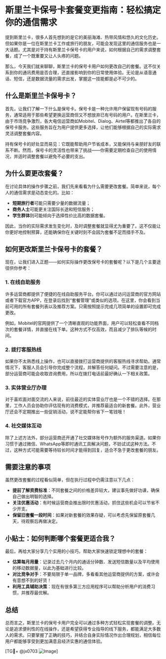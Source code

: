 # 斯里兰卡保号卡套餐变更指南：轻松搞定你的通信需求

提到斯里兰卡，很多人首先想到的是它的美丽海滩、热带风情和悠久的文化历史。但如果你是一位在斯里兰卡工作或旅行的朋友，可能会发现这里的通信服务也是一大话题。尤其是对于持有斯里兰卡保号卡的用户来说，如何根据自己的需求调整套餐，成了一个既重要又让人头疼的问题。

那么，今天我们就来聊聊，斯里兰卡的保号卡用户如何更改自己的套餐。这不仅关系到你的通讯费用是否合理，还直接影响到你的日常使用体验。无论是从语音通话、短信，还是数据流量的需求出发，掌握这一技能都是必不可少的。

## 什么是斯里兰卡保号卡？

首先，让我们了解一下什么是保号卡。保号卡是一种允许用户保留现有号码的服务，通常适用于那些希望更换运营商但又不想放弃已有号码的用户。在斯里兰卡，由于市场竞争激烈，各大电信运营商如Mobitel、Dialog、Airtel等都推出了各自的保号卡服务。这些服务旨在为用户提供更多选择，让他们能够根据自己的实际需求灵活调整套餐内容。

持有保号卡的好处显而易见：它既能帮助用户节省成本，又能保持与亲朋好友的联系不断。然而，保号卡的灵活性也带来了挑战——你需要定期检查自己的使用情况，并适时调整套餐以避免不必要的支出。

## 为什么要更改套餐？

在讨论具体的操作步骤之前，我们先来看看为什么需要更改套餐。简单来说，每个人的通信需求是动态变化的。比如：

- **短期旅行者**可能只需要少量的数据流量；
- **商务人士**可能更关注国际长途和短信服务；
- **学生群体**则可能倾向于选择性价比高的数据套餐。

因此，当你的实际需求发生变化时，及时调整套餐就显得尤为重要了。这不仅能让你更好地控制预算，还能确保你在关键时刻不会因为套餐不足而措手不及。

## 如何更改斯里兰卡保号卡的套餐？

现在，让我们进入正题——如何实际操作更改保号卡的套餐呢？以下是几个主要途径供你参考：

### 1. 在线自助服务

许多运营商都提供了便捷的在线自助服务平台。你可以通过访问运营商的官方网站或者下载官方APP，在登录后找到“套餐管理”或类似的选项。在这里，你会看到当前可用的所有套餐列表以及推荐方案。只需按照提示完成几项简单的设置即可完成更改。

例如，Mobitel的官网提供了一个清晰直观的功能界面，用户可以轻松查看不同档次的套餐详情，并直接在线下单。这种方式不仅高效，而且减少了排队等候的时间。

### 2. 拨打客服热线

如果你不太熟悉线上操作，也可以直接拨打运营商提供的客服热线寻求帮助。通常情况下，客服人员会引导你完成整个流程，并解答任何疑问。不过需要注意的是，部分运营商可能会收取咨询费用，所以在拨打电话前最好确认一下相关政策。

### 3. 实体营业厅办理

对于喜欢面对面交流的人来说，前往最近的实体营业厅也是一个不错的选择。在那里，工作人员会协助你评估现有的消费模式，并推荐最适合的新套餐。此外，营业厅还会不定期推出一些促销活动，说不定能帮你省下一笔钱哦！

### 4. 社交媒体互动

除了上述方法外，部分运营商还开通了社交媒体账号作为额外的服务渠道。如果你习惯于通过微信、WhatsApp等即时通讯工具解决问题，不妨试试这种方法。不过，这种方式可能需要等待较长时间才能得到回复，适合不急于更改套餐的朋友。

## 需要注意的事项

虽然更改套餐的过程看似简单，但在执行过程中仍需注意以下几点：

- **提前了解资费标准**：不同套餐之间的价格差异较大，建议事先做好功课，确保自己做出明智的选择。
- **关注优惠活动**：有时候运营商会推出限时优惠活动，抓住这些机会可以节省不少开支。
- **保留旧套餐一段时间**：如果对新套餐的效果存疑，可以考虑先保留原套餐几天，待观察后再做决定。

## 小贴士：如何判断哪个套餐更适合我？

最后，再给大家分享几个实用的小技巧，帮助大家快速锁定理想中的套餐：

- **估算每月用量**：记录过去几个月内的通话分钟数、发送短信数量以及平均使用的移动数据量，以此为基础进行比较。
- **对比竞争对手**：不要局限于单一品牌，多看看其他运营商提供的方案，或许会有意想不到的好货！
- **利用工具辅助决策**：现在有很多第三方应用程序可以帮助分析用户的消费习惯，并推荐最优解。

## 总结

总而言之，斯里兰卡的保号卡用户完全可以通过多种方式轻松实现套餐的调整。无论是追求便利性的在线操作，还是希望获得专业指导的线下服务，都能满足大多数人的需求。只要掌握了正确的技巧，并结合自身实际情况作出合理规划，相信每位用户都能够享受到更加满意且经济实惠的通信体验。

[TG💪+ @jx0703 ![Image](https://github.com/user-attachments/assets/dbca1d08-cadb-493c-b0ec-ad6f7a83f270)]